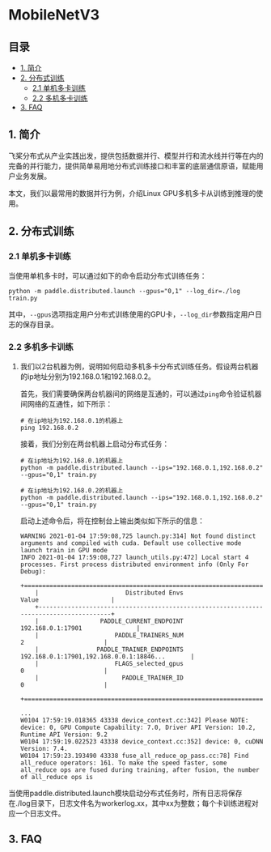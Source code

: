 # MobileNetV3

## 目录

- [1. 简介](#1)
- [2. 分布式训练](#2)
  - [2.1 单机多卡训练](#2.1)
  - [2.2 多机多卡训练](#2.2)
- [3. FAQ](#3)

<a name="1"></a>

## 1. 简介

飞桨分布式从产业实践出发，提供包括数据并行、模型并行和流水线并行等在内的完备的并行能力，提供简单易用地分布式训练接口和丰富的底层通信原语，赋能用户业务发展。

本文，我们以最常用的数据并行为例，介绍Linux GPU多机多卡从训练到推理的使用。

<a name="2"></a>

## 2. 分布式训练

<a name="2.1"></a>

### 2.1 单机多卡训练

当使用单机多卡时，可以通过如下的命令启动分布式训练任务：

```shell
python -m paddle.distributed.launch --gpus="0,1" --log_dir=./log train.py
```

其中，``--gpus``选项指定用户分布式训练使用的GPU卡，``--log_dir``参数指定用户日志的保存目录。

<a name="2.2"></a>

### 2.2 多机多卡训练

1. 我们以2台机器为例，说明如何启动多机多卡分布式训练任务。假设两台机器的ip地址分别为192.168.0.1和192.168.0.2。
   
   首先，我们需要确保两台机器间的网络是互通的，可以通过``ping``命令验证机器间网络的互通性，如下所示：
   
   ```shell
   # 在ip地址为192.168.0.1的机器上
   ping 192.168.0.2
   ```
   
   接着，我们分别在两台机器上启动分布式任务：
   
   ```shell
   # 在ip地址为192.168.0.1的机器上
   python -m paddle.distributed.launch --ips="192.168.0.1,192.168.0.2" --gpus="0,1" train.py
   ```
   
   ```shell
   # 在ip地址为192.168.0.2的机器上
   python -m paddle.distributed.launch --ips="192.168.0.1,192.168.0.2" --gpus="0,1" train.py
   ```
   
   启动上述命令后，将在控制台上输出类似如下所示的信息：
   
   ```shell
   WARNING 2021-01-04 17:59:08,725 launch.py:314] Not found distinct arguments and compiled with cuda. Default use collective mode
   launch train in GPU mode
   INFO 2021-01-04 17:59:08,727 launch_utils.py:472] Local start 4 processes. First process distributed environment info (Only For Debug):
       +=======================================================================================+
       |                        Distributed Envs                      Value                    |
       +---------------------------------------------------------------------------------------+
       |                 PADDLE_CURRENT_ENDPOINT                 192.168.0.1:17901               |
       |                     PADDLE_TRAINERS_NUM                        2                      |
       |                PADDLE_TRAINER_ENDPOINTS         192.168.0.1:17901,192.168.0.0.1:18846...       |
       |                     FLAGS_selected_gpus                        0                      |
       |                       PADDLE_TRAINER_ID                        0                      |
       +=======================================================================================+
   
   ...
   W0104 17:59:19.018365 43338 device_context.cc:342] Please NOTE: device: 0, GPU Compute Capability: 7.0, Driver API Version: 10.2, Runtime API Version: 9.2
   W0104 17:59:19.022523 43338 device_context.cc:352] device: 0, cuDNN Version: 7.4.
   W0104 17:59:23.193490 43338 fuse_all_reduce_op_pass.cc:78] Find all_reduce operators: 161. To make the speed faster, some all_reduce ops are fused during training, after fusion, the number of all_reduce ops is 
   ```

当使用paddle.distributed.launch模块启动分布式任务时，所有日志将保存在./log目录下，日志文件名为workerlog.xx，其中xx为整数；每个卡训练进程对应一个日志文件。

<a name="3"></a>

## 3. FAQ
